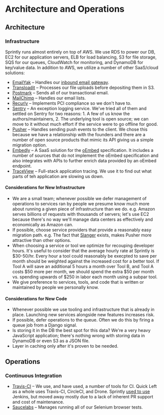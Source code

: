 # Architecture and Operations

## Architecture 

### Infrastructure

Sprintly runs almost entirely on top of AWS. We use RDS to power our DB, EC2 for our application servers, ELB for load balancing, S3 for file storage, SQS for our queues, CloudWatch for monitoring, and DynamoDB for key/value data. In addition to AWS, we utilize a number of other SaaS/cloud solutions:

* [EmailYak](http://www.emailyak.com/) – Handles our [inbound email gateway](https://sprintly.uservoice.com/knowledgebase/articles/149900-creating-items-via-email). 
* [Transloadit](https://transloadit.com/) – Processes our file uploads before depositing them in S3.
* [Postmark](https://postmarkapp.com/) – Sends all of our transactional email.
* [MailChimp](http://mail.quickleft.com/) – Handles our email lists.
* [Recurly](https://recurly.com) – Implements PCI compliance so we don't have to.
* [Sentry](https://getsentry.com) – An exception logging service. We've tried all of them and settled on Sentry for two reasons: 1. A few of us know the authors/maintainers, 2. The underlying tool is open source; we can move to it without much effort if the service were to go offline for good.
* [Pusher](https://pusher.com/) – Handles sending push events to the client. We chose this because we have a relationship with the founders and there are a number of open source products that mimic its API giving us a simple migration option.
* [Embedly](http://embed.ly/) – A SaaS solution for the [oEmbed](http://oembed.com/) specification. It includes a number of sources that do not implement the oEmbed specification and also integrates with APIs to further enrich data provided by an oEmbed endpoint.
* [TraceView](http://www.appneta.com/products/traceview/) – Full-stack application tracing. We use it to find out what parts of teh application are slowing us down.

#### Considerations for New Infrastructure

* We are a small team; whenever possible we defer management of operations to services ran by people we presume know much more about running a given piece of infrastructure than we do. e.g. Amazon serves billions of requests with thousands of servers; let's use EC2 because there's no way we'll manage data centers as effectively and economically as Amazon can.
* If possible, choose service providers that provide a reasonably easy migration path. e.g. The fact that [Slanger](https://github.com/stevegraham/slanger) exists, makes Pusher more attractive than other options.
* When choosing a service or tool we optimize for recouping developer hours. It's useful to consider that the average hourly rate at Sprintly is $30-50/hr. Every hour a tool could reasonably be execpted to save per month should be weighted against the increased cost for a better tool. If Tool A will save an additional 5 hours a month over Tool B, and Tool A costs $50 more per month, we should spend the extra $50 per month vs. spending upwards of $250 in labor each month using a subpar tool.
* We give preference to services, tools, and code that is written or maintained by people we personally know. 

#### Considerations for New Code

* Whenever possible we use tooling and infrastructure that is already in place. Launching new services alongside new features increases risk. 
* If possible, defer operations to the queue. Often we do this by firing a queue job from a Django signal.
* Is storing it in the DB the best spot for this data? We're a very heavy JavaScript application; there's nothing wrong with storing data in DynamoDB or even S3 as a JSON file.
* Layer in caching only after it's proven to be needed.

## Operations

### Continuous Integration

* [Travis-CI](https://travis-ci.org) – We use, and have used, a number of tools for CI. Quick Left as a whole uses Travis-CI, CircleCI, and Drone. Sprintly [used to use](http://blog.sprint.ly/post/22794189287/nerd-alert-sprint-lys-continuous-integration) Jenkins, but moved away mostly due to a lack of inherent PR support and cost of maintenance.
* [Saucelabs](http://saucelabs.com/) – Manages running all of our Selenium browser tests.
